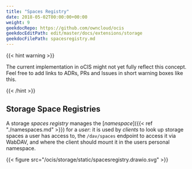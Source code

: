 ```yaml
---
title: "Spaces Registry"
date: 2018-05-02T00:00:00+00:00
weight: 9
geekdocRepo: https://github.com/owncloud/ocis
geekdocEditPath: edit/master/docs/extensions/storage
geekdocFilePath: spacesregistry.md
---
```


{{< hint warning >}}

The current implementation in oCIS might not yet fully reflect this concept. Feel free to add links to ADRs, PRs and Issues in short warning boxes like this.

{{< /hint >}}

## Storage Space Registries

A storage *spaces registry* manages the [*namespace*]({{< ref "./namespaces.md" >}}) for a *user*: it is used by *clients* to look up storage spaces a user has access to, the `/dav/spaces` endpoint to access it via WabDAV, and where the client should mount it in the users personal namespace.

{{< figure src="/ocis/storage/static/spacesregistry.drawio.svg" >}}

